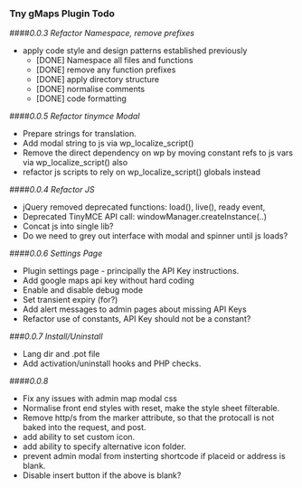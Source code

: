 
### Tny gMaps Plugin Todo

####_0.0.3 Refactor Namespace, remove prefixes_

* apply code style and design patterns established previously
    * [DONE] Namespace all files and functions
    * [DONE] remove any function prefixes
    * [DONE] apply directory structure
    * [DONE] normalise comments
    * [DONE] code formatting

####_0.0.5 Refactor tinymce Modal_
* Prepare strings for translation.
* Add modal string to js via wp_localize_script()
* Remove the direct dependency on wp by moving constant refs to js vars via wp_localize_script() also
* refactor js scripts to rely on wp_localize_script() globals instead

####_0.0.4 Refactor JS_    
* jQuery removed deprecated functions: load(), live(), ready event, 
* Deprecated TinyMCE API call: windowManager.createInstance(..)
* Concat js into single lib?
* Do we need to grey out interface with modal and spinner until js loads?


####_0.0.6 Settings Page_
* Plugin settings page - principally the API Key instructions.
* Add google maps api key without hard coding
* Enable and disable debug mode
* Set transient expiry (for?)
* Add alert messages to admin pages about missing API Keys
* Refactor use of constants, API Key should not be a constant?


###_0.0.7 Install/Uninstall_
* Lang dir and .pot file
* Add activation/uninstall hooks and PHP checks.

####_0.0.8_
 * Fix any issues with admin map modal css
 * Normalise front end styles with reset, make the style sheet filterable.
 * Remove http/s from the marker attribute, so that the protocall is not baked into the request, and post.
 * add ability to set custom icon.
 * add ability to specify alternative icon folder.
 * prevent admin modal from insterting shortcode if placeid or address is blank.
 * Disable insert button if the above is blank?